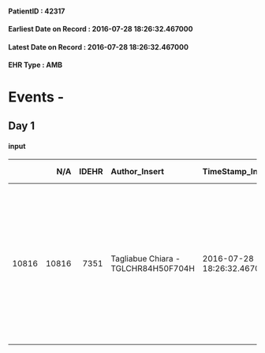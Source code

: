 
#### PatientID : 42317
#### Earliest Date on Record : 2016-07-28 18:26:32.467000
#### Latest Date on Record : 2016-07-28 18:26:32.467000
#### EHR Type : AMB

# Events - 

## Day 1

#### input
|       |    N/A |   IDEHR | Author_Insert                       | TimeStamp_Insert           | EHRType   |   PatientID |   IDDigitalSignDocument | persone_vicine   |   Unnamed: 0_x.1 |   IDANAMNESI_SOCIALE | Patient   | FamigliaAltro   | Paziente_T   | FamigliaAltro_T   |   Non_Rilevabile_x.1 | Note_Non_Rilevabile_x.1   | opt_Problemi   | Note_I                                                 | chk_contr_sintomi   | chk_competenza                                 | opt_paziente_a      | opt_famiglia_a   | opt_adeguatezza   | opt_paziente_solo   | opt_presente_assente   | Presenza_minori   | Caregiver_principale   | opt_capacita         | opt_risorse_ec   | opt_paziente_psi   | opt_Ins_vol   | ds_note_prio                                                                                                                                                                                                             | opt_esenzione   | opt_inv_civile            |   ds_codice_es | Needs               | Domestic partnership   | Fragility      | opt_disponibilita_f   | opt_indennita_acc         | opt_legge                 | opt_famiglia_psi   | opt_disponibilit_paz   |
|------:|-------:|--------:|:------------------------------------|:---------------------------|:----------|------------:|------------------------:|:-----------------|-----------------:|---------------------:|:----------|:----------------|:-------------|:------------------|---------------------:|:--------------------------|:---------------|:-------------------------------------------------------|:--------------------|:-----------------------------------------------|:--------------------|:-----------------|:------------------|:--------------------|:-----------------------|:------------------|:-----------------------|:---------------------|:-----------------|:-------------------|:--------------|:-------------------------------------------------------------------------------------------------------------------------------------------------------------------------------------------------------------------------|:----------------|:--------------------------|---------------:|:--------------------|:-----------------------|:---------------|:----------------------|:--------------------------|:--------------------------|:-------------------|:-----------------------|
| 10816 |  10816 |    7351 | Tagliabue Chiara - TGLCHR84H50F704H | 2016-07-28 18:26:32.467000 | AMB       |       42317 |                  441301 | N/A              |             3805 |                 2476 | Si#1      | Si#1            | No#0         | Si#1              |                    0 | NR                        | Si#1           | Il paziente si aspetta di poter iniziare nuovamente CT | controllo sintomi#0 | competenza/capacit√† assistenziale caregiver#0 | Sovradimensionate#0 | Congruenti#1     | Da valutare#2     | No#0                | Presente#1             | No#0              | wife                   | Non incrementabile#2 | Da valutare#2    | No#0               | No#0          | Paziente affetto da k polmone metastatico, trasferito dal PS S. Raffaele a hospice S. Marie delle Grazie di onza per mancanza di posti in altre strutture, la famiglia chiede l'avvicinamento del paziente al domicilio. | Si#1            | in fase di accertamento#2 |             48 | Clinici#0;Sociali#1 | Coniuge/Convivente#0   | psico-fisica#3 | Da verificare#2       | in fase di accertamento#2 | in fase di accertamento#2 | No#0               | Da verificare#2        |


